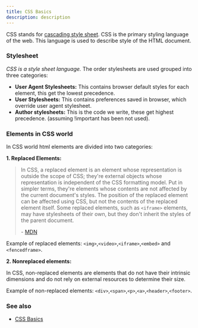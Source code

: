 ```yaml
---
title: CSS Basics
description: description
---
```


CSS stands for [cascading style sheet](https://developer.mozilla.org/en-US/docs/Web/CSS). CSS is the primary styling language of the web. This language is used to describe style of the HTML document.

### Stylesheet

_CSS is a style sheet language._ The order stylesheets are used grouped into three categories:

- **User Agent Stylesheets:** This contains browser default styles for each element, this get the lowest precedence.
- **User Stylesheets:** This contains preferences saved in browser, which override user agent stylesheet.
- **Author stylesheets:** This is the code we write, these get highest precedence. (assuming !important has been not used).

### Elements in CSS world

In CSS world html elements are divided into two categories:

**1. Replaced Elements:**

> In CSS, a replaced element is an element whose representation is outside the scope of CSS; they're external objects whose representation is independent of the CSS formatting model. Put in simpler terms, they're elements whose contents are not affected by the current document's styles. The position of the replaced element can be affected using CSS, but not the contents of the replaced element itself. Some replaced elements, such as `<iframe>` elements, may have stylesheets of their own, but they don't inherit the styles of the parent document.
>
> \- [MDN](https://developer.mozilla.org/en-US/docs/Web/CSS/Replaced_element)

Example of replaced elements: `<img>`,`<video>`,`<iframe>`,`<embed>` and `<fencedframe>`.

**2. Nonreplaced elements:**

In CSS, non-replaced elements are elements that do not have their intrinsic dimensions and do not rely on external resources to determine their size.

Example of non-replaced elements: `<div>`,`<span>`,`<p>`,`<a>`,`<header>`,`<footer>`.

### See also

- [CSS Basics](https://developer.mozilla.org/en-US/docs/Learn/Getting_started_with_the_web/CSS_basics)
